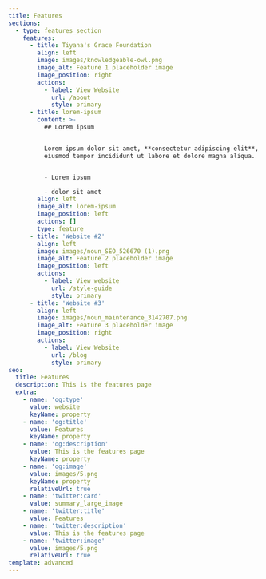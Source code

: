 ```yaml
---
title: Features
sections:
  - type: features_section
    features:
      - title: Tiyana's Grace Foundation
        align: left
        image: images/knowledgeable-owl.png
        image_alt: Feature 1 placeholder image
        image_position: right
        actions:
          - label: View Website
            url: /about
            style: primary
      - title: lorem-ipsum
        content: >-
          ## Lorem ipsum


          Lorem ipsum dolor sit amet, **consectetur adipiscing elit**, sed do
          eiusmod tempor incididunt ut labore et dolore magna aliqua.


          - Lorem ipsum

          - dolor sit amet
        align: left
        image_alt: lorem-ipsum
        image_position: left
        actions: []
        type: feature
      - title: 'Website #2'
        align: left
        image: images/noun_SEO_526670 (1).png
        image_alt: Feature 2 placeholder image
        image_position: left
        actions:
          - label: View website
            url: /style-guide
            style: primary
      - title: 'Website #3'
        align: left
        image: images/noun_maintenance_3142707.png
        image_alt: Feature 3 placeholder image
        image_position: right
        actions:
          - label: View Website
            url: /blog
            style: primary
seo:
  title: Features
  description: This is the features page
  extra:
    - name: 'og:type'
      value: website
      keyName: property
    - name: 'og:title'
      value: Features
      keyName: property
    - name: 'og:description'
      value: This is the features page
      keyName: property
    - name: 'og:image'
      value: images/5.png
      keyName: property
      relativeUrl: true
    - name: 'twitter:card'
      value: summary_large_image
    - name: 'twitter:title'
      value: Features
    - name: 'twitter:description'
      value: This is the features page
    - name: 'twitter:image'
      value: images/5.png
      relativeUrl: true
template: advanced
---
```

